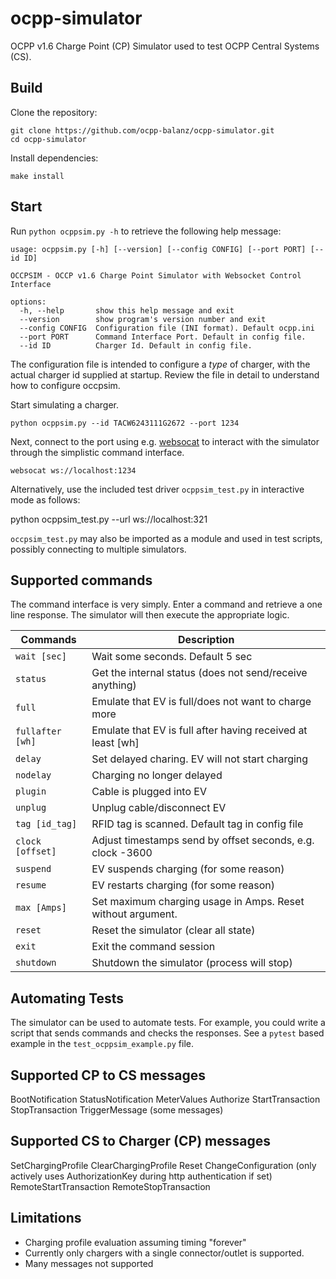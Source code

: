 # ocpp-simulator

OCPP v1.6 Charge Point (CP) Simulator used to test OCPP Central Systems (CS).

## Build

Clone the repository:

```text
git clone https://github.com/ocpp-balanz/ocpp-simulator.git
cd ocpp-simulator
```

Install dependencies:

```text
make install
```

## Start

Run `python ocppsim.py -h` to retrieve the following help message:

```text
usage: ocppsim.py [-h] [--version] [--config CONFIG] [--port PORT] [--id ID]

OCCPSIM - OCCP v1.6 Charge Point Simulator with Websocket Control Interface

options:
  -h, --help       show this help message and exit
  --version        show program's version number and exit
  --config CONFIG  Configuration file (INI format). Default ocpp.ini
  --port PORT      Command Interface Port. Default in config file.
  --id ID          Charger Id. Default in config file.
```

The configuration file is intended to configure a _type_ of charger, with the actual charger id supplied at startup. Review the file in detail to understand how to configure occpsim.

Start simulating a charger.

    python ocppsim.py --id TACW6243111G2672 --port 1234

Next, connect to the port using e.g. [websocat](https://github.com/vi/websocat) to interact with the simulator through the simplistic command interface.

    websocat ws://localhost:1234

Alternatively, use the included test driver `ocppsim_test.py` in interactive mode as follows:

   python ocppsim_test.py --url ws://localhost:321

`occpsim_test.py` may also be imported as a module and used in test scripts, possibly connecting to multiple simulators.

## Supported commands

The command interface is very simply. Enter a command and retrieve a one line response. The simulator will then execute the appropriate logic.

Commands           | Description
------------------ | ----------------------------------------------------------------
`wait [sec]`       | Wait some seconds. Default 5 sec
`status`           | Get the internal status (does not send/receive anything)
`full`             | Emulate that EV is full/does not want to charge more
`fullafter [wh]`   | Emulate that EV is full after having received at least [wh]
`delay`            | Set delayed charing. EV will not start charging
`nodelay`          | Charging no longer delayed
`plugin`           | Cable is plugged into EV
`unplug`           | Unplug cable/disconnect EV
`tag [id_tag]`     | RFID tag is scanned. Default tag in config file
`clock [offset]`   | Adjust timestamps send by offset seconds, e.g. clock -3600
`suspend`          | EV suspends charging (for some reason)
`resume`           | EV restarts charging (for some reason)
`max [Amps]`       | Set maximum charging usage in Amps. Reset without argument.
`reset`            | Reset the simulator (clear all state)
`exit`             | Exit the command session
`shutdown`         | Shutdown the simulator (process will stop)


## Automating Tests

The simulator can be used to automate tests. For example, you could write a script that sends commands and checks the responses. See a `pytest` based example in the `test_ocppsim_example.py` file.

## Supported CP to CS messages

BootNotification
StatusNotification
MeterValues
Authorize
StartTransaction
StopTransaction
TriggerMessage (some messages)

## Supported CS to Charger (CP) messages

SetChargingProfile
ClearChargingProfile
Reset
ChangeConfiguration (only actively uses AuthorizationKey during http authentication if set)
RemoteStartTransaction
RemoteStopTransaction

## Limitations

- Charging profile evaluation assuming timing "forever"
- Currently only chargers with a single connector/outlet is supported.
- Many messages not supported
